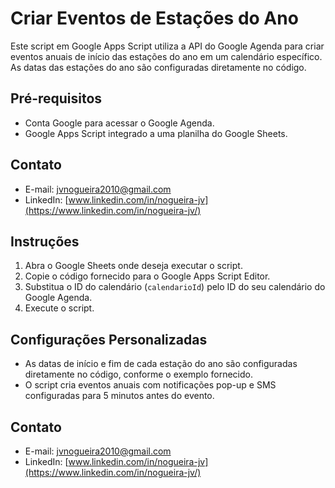 # Criar Eventos de Estações do Ano

Este script em Google Apps Script utiliza a API do Google Agenda para criar eventos anuais de início das estações do ano em um calendário específico. As datas das estações do ano são configuradas diretamente no código.

## Pré-requisitos

- Conta Google para acessar o Google Agenda.
- Google Apps Script integrado a uma planilha do Google Sheets.

## Contato

- E-mail: [jvnogueira2010@gmail.com](mailto:jvnogueira2010@gmail.com)
- LinkedIn: [www.linkedin.com/in/nogueira-jv](https://www.linkedin.com/in/nogueira-jv/)

## Instruções

1. Abra o Google Sheets onde deseja executar o script.
2. Copie o código fornecido para o Google Apps Script Editor.
3. Substitua o ID do calendário (`calendarioId`) pelo ID do seu calendário do Google Agenda.
4. Execute o script.

## Configurações Personalizadas

- As datas de início e fim de cada estação do ano são configuradas diretamente no código, conforme o exemplo fornecido.
- O script cria eventos anuais com notificações pop-up e SMS configuradas para 5 minutos antes do evento.

## Contato

- E-mail: <a href="mailto:jvnogueira2010@gmail.com">jvnogueira2010@gmail.com</a>
- LinkedIn: [www.linkedin.com/in/nogueira-jv](https://www.linkedin.com/in/nogueira-jv/)

